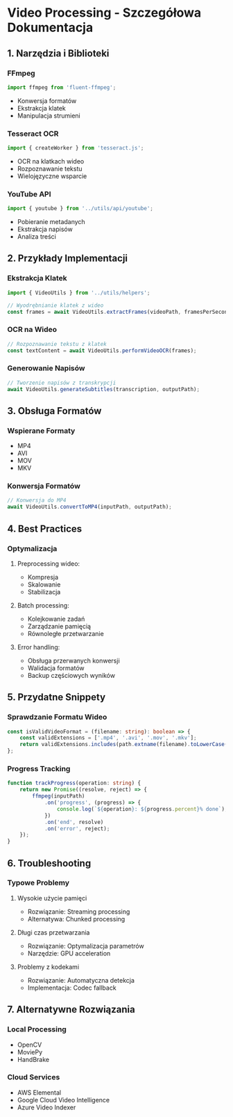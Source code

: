 # Video Processing - Szczegółowa Dokumentacja

## 1. Narzędzia i Biblioteki
### FFmpeg
```typescript
import ffmpeg from 'fluent-ffmpeg';
```
- Konwersja formatów
- Ekstrakcja klatek
- Manipulacja strumieni

### Tesseract OCR
```typescript
import { createWorker } from 'tesseract.js';
```
- OCR na klatkach wideo
- Rozpoznawanie tekstu
- Wielojęzyczne wsparcie

### YouTube API
```typescript
import { youtube } from '../utils/api/youtube';
```
- Pobieranie metadanych
- Ekstrakcja napisów
- Analiza treści

## 2. Przykłady Implementacji

### Ekstrakcja Klatek
```typescript
import { VideoUtils } from '../utils/helpers';

// Wyodrębnianie klatek z wideo
const frames = await VideoUtils.extractFrames(videoPath, framesPerSecond);
```

### OCR na Wideo
```typescript
// Rozpoznawanie tekstu z klatek
const textContent = await VideoUtils.performVideoOCR(frames);
```

### Generowanie Napisów
```typescript
// Tworzenie napisów z transkrypcji
await VideoUtils.generateSubtitles(transcription, outputPath);
```

## 3. Obsługa Formatów
### Wspierane Formaty
- MP4
- AVI
- MOV
- MKV

### Konwersja Formatów
```typescript
// Konwersja do MP4
await VideoUtils.convertToMP4(inputPath, outputPath);
```

## 4. Best Practices

### Optymalizacja
1. Preprocessing wideo:
   - Kompresja
   - Skalowanie
   - Stabilizacja

2. Batch processing:
   - Kolejkowanie zadań
   - Zarządzanie pamięcią
   - Równoległe przetwarzanie

3. Error handling:
   - Obsługa przerwanych konwersji
   - Walidacja formatów
   - Backup częściowych wyników

## 5. Przydatne Snippety

### Sprawdzanie Formatu Wideo
```typescript
const isValidVideoFormat = (filename: string): boolean => {
    const validExtensions = ['.mp4', '.avi', '.mov', '.mkv'];
    return validExtensions.includes(path.extname(filename).toLowerCase());
};
```

### Progress Tracking
```typescript
function trackProgress(operation: string) {
    return new Promise((resolve, reject) => {
        ffmpeg(inputPath)
            .on('progress', (progress) => {
                console.log(`${operation}: ${progress.percent}% done`);
            })
            .on('end', resolve)
            .on('error', reject);
    });
}
```

## 6. Troubleshooting

### Typowe Problemy
1. Wysokie użycie pamięci
   - Rozwiązanie: Streaming processing
   - Alternatywa: Chunked processing

2. Długi czas przetwarzania
   - Rozwiązanie: Optymalizacja parametrów
   - Narzędzie: GPU acceleration

3. Problemy z kodekami
   - Rozwiązanie: Automatyczna detekcja
   - Implementacja: Codec fallback

## 7. Alternatywne Rozwiązania

### Local Processing
- OpenCV
- MoviePy
- HandBrake

### Cloud Services
- AWS Elemental
- Google Cloud Video Intelligence
- Azure Video Indexer 